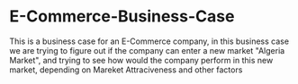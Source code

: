 # E-Commerce-Business-Case
This is a business case for an E-Commerce company, in this business case we are trying to figure out if the company can enter a new market "Algeria Market", and trying to see how would the company perform in this new market, depending on Mareket Attraciveness and other factors
